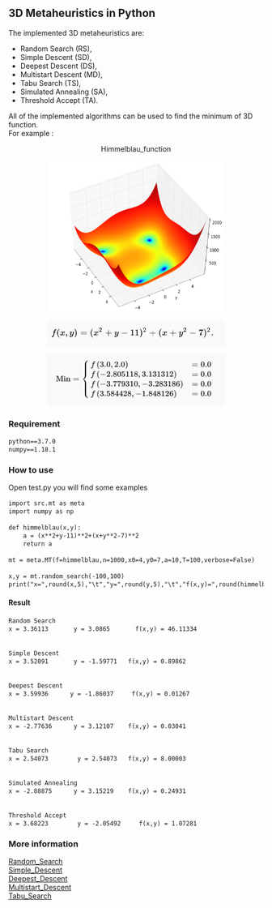 ## 3D Metaheuristics in Python
The implemented 3D metaheuristics are:

* Random Search (RS),
* Simple Descent (SD),
* Deepest Descent (DS),
* Multistart Descent (MD),
* Tabu Search (TS),
* Simulated Annealing (SA),
* Threshold Accept (TA).

All of the implemented algorithms can be used to find the minimum of 3D function.  
For example : <p align="center">Himmelblau_function</p>
<p align="center">
<img src="./images/1.png" width="350" height="300"/>
</p>
<p align="center">
<img src="./images/2.png" width="350" height="50"/>
</p>
<p align="center">
<img src="./images/3.png" width="350" height="100"/>
</p>

### Requirement
```
python==3.7.0
numpy==1.18.1
```
### How to use
Open test.py you will find some examples
```
import src.mt as meta
import numpy as np

def himmelblau(x,y):
    a = (x**2+y-11)**2+(x+y**2-7)**2
    return a

mt = meta.MT(f=himmelblau,n=1000,x0=4,y0=7,a=10,T=100,verbose=False)

x,y = mt.random_search(-100,100)
print("x=",round(x,5),"\t","y=",round(y,5),"\t","f(x,y)=",round(himmelblau(x,y),5))
```
#### Result
```
Random Search
x = 3.36113 	  y = 3.0865 	   f(x,y) = 46.11334


Simple Descent
x = 3.52091 	  y = -1.59771 	 f(x,y) = 0.89862


Deepest Descent
x = 3.59936   	 y = -1.86037     f(x,y) = 0.01267


Multistart Descent
x = -2.77636 	  y = 3.12107 	 f(x,y) = 0.03041


Tabu Search
x = 2.54073 	   y = 2.54073 	 f(x,y) = 8.00003


Simulated Annealing
x = -2.88875 	  y = 3.15219 	 f(x,y) = 0.24931


Threshold Accept
x = 3.68223 	   y = -2.05492 	f(x,y) = 1.07281
```
### More information
[Random_Search](https://en.wikipedia.org/wiki/Random_search)   
[Simple_Descent](https://en.wikipedia.org/wiki/Random_search)   
[Deepest_Descent](https://en.wikipedia.org/wiki/Random_search)   
[Multistart_Descent](https://en.wikipedia.org/wiki/Random_search)   
[Tabu_Search](https://en.wikipedia.org/wiki/Tabu_search)
